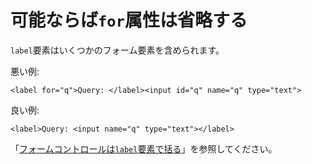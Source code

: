 # 可能ならば`for`属性は省略する

`label`要素はいくつかのフォーム要素を含められます。

悪い例:

    <label for="q">Query: </label><input id="q" name="q" type="text">

良い例:

    <label>Query: <input name="q" type="text"></label>

「[フォームコントロールは`label`要素で括る](#wrap-form-control-with-label-element)」を参照してください。
